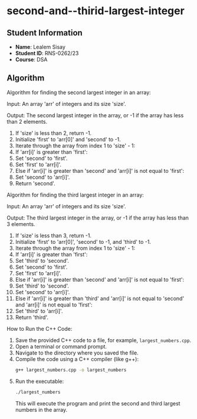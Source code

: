 # second-and--thirid-largest-integer
## Student Information
- **Name**: Lealem Sisay
- **Student ID**: RNS-0262/23
- **Course**: DSA
## Algorithm
Algorithm for finding the second largest integer in an array:

Input: An array 'arr' of integers and its size 'size'.

Output: The second largest integer in the array, or -1 if the array has less than 2 elements.

1.  If 'size' is less than 2, return -1.
2.  Initialize 'first' to 'arr[0]' and 'second' to -1.
3.  Iterate through the array from index 1 to 'size' - 1:
4.  If 'arr[i]' is greater than 'first':
5.  Set 'second' to 'first'.
6.  Set 'first' to 'arr[i]'.
7.  Else if 'arr[i]' is greater than 'second' and 'arr[i]' is not equal to 'first':
8.  Set 'second' to 'arr[i]'.
9.  Return 'second'.

Algorithm for finding the third largest integer in an array:

Input: An array 'arr' of integers and its size 'size'.

Output: The third largest integer in the array, or -1 if the array has less than 3 elements.

1.  If 'size' is less than 3, return -1.
2.  Initialize 'first' to 'arr[0]', 'second' to -1, and 'third' to -1.
3.  Iterate through the array from index 1 to 'size' - 1:
4.  If 'arr[i]' is greater than 'first':
5.  Set 'third' to 'second'.
6.  Set 'second' to 'first'.
7.  Set 'first' to 'arr[i]'.
8.  Else if 'arr[i]' is greater than 'second' and 'arr[i]' is not equal to 'first':
9.  Set 'third' to 'second'.
0. Set 'second' to 'arr[i]'.
11. Else if 'arr[i]' is greater than 'third' and 'arr[i]' is not equal to 'second' and 'arr[i]' is not equal to 'first':
12. Set 'third' to 'arr[i]'.
13. Return 'third'.

How to Run the C++ Code:

1.  Save the provided C++ code to a file, for example, `largest_numbers.cpp`.
2.  Open a terminal or command prompt.
3.  Navigate to the directory where you saved the file.
4.  Compile the code using a C++ compiler (like g++):
    ```bash
    g++ largest_numbers.cpp -o largest_numbers
    ```
5.  Run the executable:
    ```bash
    ./largest_numbers
    ```
    This will execute the program and print the second and third largest numbers in the array.